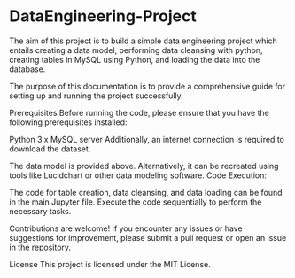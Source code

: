 # DataEngineering-Project


The aim of this project is to build a simple data engineering project which entails creating a data model, performing data cleansing with python, creating tables in MySQL using Python, and loading the data into the database. 



The purpose of this documentation is to provide a comprehensive guide for setting up and running the project successfully.

Prerequisites
Before running the code, please ensure that you have the following prerequisites installed:

Python 3.x
MySQL server
Additionally, an internet connection is required to download the dataset.




The data model is provided above. Alternatively, it can be recreated using tools like Lucidchart or other data modeling software.
Code Execution:

The code for table creation, data cleansing, and data loading can be found in the main Jupyter file. Execute the code sequentially to perform the necessary tasks.

Contributions are welcome! If you encounter any issues or have suggestions for improvement, please submit a pull request or open an issue in the repository.

License
This project is licensed under the MIT License.
